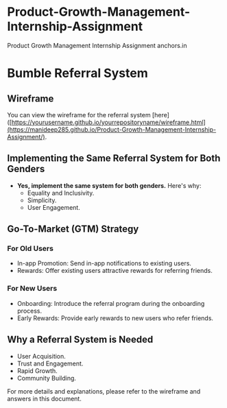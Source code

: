 # Product-Growth-Management-Internship-Assignment
Product Growth Management Internship Assignment anchors.in
# Bumble Referral System

## Wireframe

You can view the wireframe for the referral system [here]([https://yourusername.github.io/yourrepositoryname/wireframe.html](https://manideep285.github.io/Product-Growth-Management-Internship-Assignment/).

## Implementing the Same Referral System for Both Genders

- **Yes, implement the same system for both genders.** Here's why:
  - Equality and Inclusivity.
  - Simplicity.
  - User Engagement.

## Go-To-Market (GTM) Strategy

### For Old Users

- In-app Promotion: Send in-app notifications to existing users.
- Rewards: Offer existing users attractive rewards for referring friends.

### For New Users

- Onboarding: Introduce the referral program during the onboarding process.
- Early Rewards: Provide early rewards to new users who refer friends.

## Why a Referral System is Needed

- User Acquisition.
- Trust and Engagement.
- Rapid Growth.
- Community Building.

For more details and explanations, please refer to the wireframe and answers in this document.
